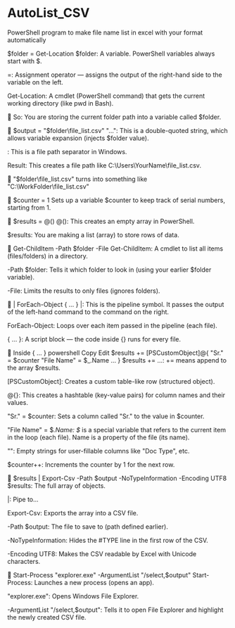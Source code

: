# AutoList_CSV
PowerShell program to make file name list in excel with your format automatically

$folder = Get-Location
$folder: A variable. PowerShell variables always start with $.

=: Assignment operator — assigns the output of the right-hand side to the variable on the left.

Get-Location: A cmdlet (PowerShell command) that gets the current working directory (like pwd in Bash).

🔁 So: You are storing the current folder path into a variable called $folder.

🔹 $output = "$folder\file_list.csv"
"...": This is a double-quoted string, which allows variable expansion (injects $folder value).

\: This is a file path separator in Windows.

Result: This creates a file path like C:\Users\YourName\file_list.csv.

📝 "$folder\file_list.csv" turns into something like "C:\WorkFolder\file_list.csv"

🔹 $counter = 1
Sets up a variable $counter to keep track of serial numbers, starting from 1.

🔹 $results = @()
@(): This creates an empty array in PowerShell.

$results: You are making a list (array) to store rows of data.

🔹 Get-ChildItem -Path $folder -File
Get-ChildItem: A cmdlet to list all items (files/folders) in a directory.

-Path $folder: Tells it which folder to look in (using your earlier $folder variable).

-File: Limits the results to only files (ignores folders).

🔹 | ForEach-Object { ... }
|: This is the pipeline symbol. It passes the output of the left-hand command to the command on the right.

ForEach-Object: Loops over each item passed in the pipeline (each file).

{ ... }: A script block — the code inside {} runs for every file.

🔹 Inside { ... }
powershell
Copy
Edit
$results += [PSCustomObject]@{
    "Sr."            = $counter
    "File Name"      = $_.Name
    ...
}
$results += ...: += means append to the array $results.

[PSCustomObject]: Creates a custom table-like row (structured object).

@{}: This creates a hashtable (key-value pairs) for column names and their values.

"Sr." = $counter: Sets a column called "Sr." to the value in $counter.

"File Name" = $_.Name: $_ is a special variable that refers to the current item in the loop (each file). Name is a property of the file (its name).

"": Empty strings for user-fillable columns like "Doc Type", etc.

$counter++: Increments the counter by 1 for the next row.

🔹 $results | Export-Csv -Path $output -NoTypeInformation -Encoding UTF8
$results: The full array of objects.

|: Pipe to...

Export-Csv: Exports the array into a CSV file.

-Path $output: The file to save to (path defined earlier).

-NoTypeInformation: Hides the #TYPE line in the first row of the CSV.

-Encoding UTF8: Makes the CSV readable by Excel with Unicode characters.

🔹 Start-Process "explorer.exe" -ArgumentList "/select,$output"
Start-Process: Launches a new process (opens an app).

"explorer.exe": Opens Windows File Explorer.

-ArgumentList "/select,$output": Tells it to open File Explorer and highlight the newly created CSV file.
